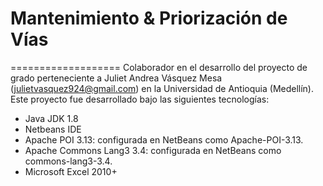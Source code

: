 # Mantenimiento & Priorización de Vías
===================
Colaborador en el desarrollo del proyecto de grado perteneciente a Juliet Andrea Vásquez Mesa (julietvasquez924@gmail.com) en la Universidad de Antioquia (Medellín). Este proyecto fue desarrollado bajo las siguientes tecnologías:
* Java JDK 1.8
* Netbeans IDE
* Apache POI 3.13: configurada en NetBeans como Apache-POI-3.13.
* Apache Commons Lang3 3.4: configurada en NetBeans como commons-lang3-3.4.
* Microsoft Excel 2010+
